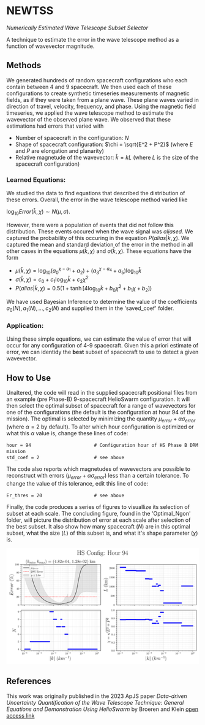 # NEWTSS
*Numerically Estimated Wave Telescope Subset Selector*

A technique to estimate the error in the wave telescope method as a function of wavevector magnitude.



## Methods
We generated hundreds of random spacecraft configurations who each contain between 4 and 9 spacecraft. We then used each of these configurations to create synthetic timeseries measurements of magnetic fields, as if they were taken from a plane wave. These plane waves varied in direction of travel, velocity, frequency, and phase. Using the magnetic field timeseries, we applied the wave telescope method to estimate the wavevector of the observed plane wave. We observed that these estimations had errors that varied with 
- Number of spacecraft in the configuration: $N$
- Shape of spacecraft configuration: $\chi = \sqrt{E^2 + P^2}$ (where $E$ and $P$ are elongation and planarity)
- Relative magnetude of the wavevector: $\bar{k} = kL$ (where $L$ is the size of the spacecraft configuration)

### Learned Equations:
We studied the data to find equations that described the distribution of these errors. Overall, the error in the wave telescope method varied like

$\log_{10}Error(\bar{k},\chi) \sim N(\mu, \sigma).$

However, there were a population of events that did not follow this distribution. These events occured when the wave signal was *aliased*. We captured the probability of this occuring in the equation $P(alias|\bar{k},\chi)$. We captured the mean and standard deviation of the error in the method in all other cases in the equations $\mu(\bar{k},\chi)$ and $\sigma(\bar{k},\chi)$. These equations have the form
- $\mu(\bar{k},\chi) = \log_{10}(a_0^{\chi - a_1} + a_2) + (a_3^{\chi - a_4} + a_5)\log_{10}\bar{k}$
- $\sigma(\bar{k},\chi) = c_0 + c_1\log_{10}\bar{k} + c_2 \chi^2$
- $P(alias|\bar{k},\chi) = 0.5( 1 + \tanh[4\log_{10}\bar{k} + b_0\chi^2 + b_1\chi + b_2] )$

We have used Bayesian Inference to determine the value of the coefficients $a_0(N), a_1(N), ..., c_2(N)$ and supplied them in the 'saved_coef' folder. 

### Application:
Using these simple equations, we can estimate the value of error that will occur for any configuration of 4-9 spacecraft. Given this a priori estimate of error, we can identidy the **best** subset of spacecraft to use to detect a given wavevector. 



## How to Use
Unaltered, the code will read in the supplied spacecraft positional files from an example (pre Phase-B) 9-spacecraft HelioSwarm configuration. It will then select the optimal subset of spacecraft for a range of wavevectors for one of the configurations (the default is the configuration at hour 94 of the mission). The optimal is selected by minimizing the quantity $\mu_{error} + \alpha \sigma_{error}$ (where $\alpha=2$ by default). To alter which hour configuration is optimized or what this $\alpha$ value is, change these lines of code:
```
hour = 94                       # Configuration hour of HS Phase B DRM mission
std_coef = 2                    # see above
```
The code also reports which magnetudes of wavevectors are possible to reconstruct with errors ($\mu_{error} + \alpha \sigma_{error}$) less than a certain tolerance. To change the value of this tolerance, edit this line of code:
```
Er_thres = 20                   # see above
```

Finally, the code produces a series of figures to visuallize its selection of subset at each scale. The concluding figure, found in the 'Optimal_Ngon' folder, will picture the distribution of error at each scale after selection of the best subset. It also show how many spacecraft ($N$) are in this optimal subset, what the size ($L$) of this subset is, and what it's shape parameter ($\chi$) is.

![alt text](NEWTSS_on_HelioSwarm/figures/Optimal_Ngon/HS_hour94.png)



## References
This work was originally published in the 2023 ApJS paper *Data-driven Uncertainty Quantification of the Wave Telescope Technique: General Equations and Demonstration Using HelioSwarm* by Broeren and Klein
[open access link](https://doi.org/10.3847/1538-4365/acc6c7)
